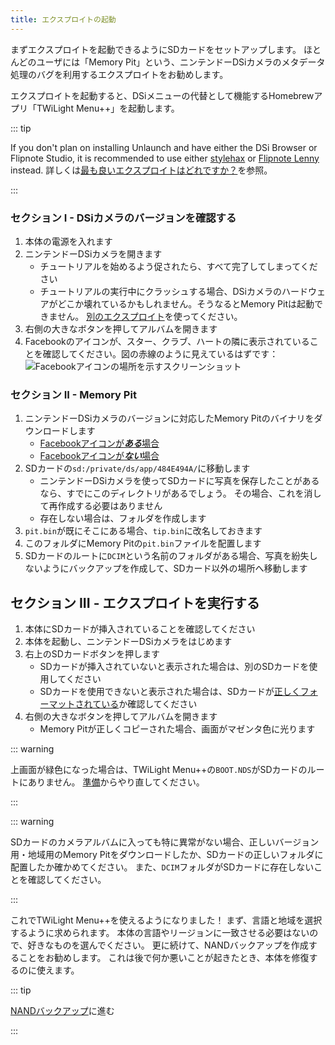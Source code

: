 ```yaml
---
title: エクスプロイトの起動
---
```


まずエクスプロイトを起動できるようにSDカードをセットアップします。 ほとんどのユーザには「Memory Pit」という、ニンテンドーDSiカメラのメタデータ処理のバグを利用するエクスプロイトをお勧めします。

エクスプロイトを起動すると、DSiメニューの代替として機能するHomebrewアプリ「TWiLight Menu++」を起動します。

::: tip

If you don't plan on installing Unlaunch and have either the DSi Browser or Flipnote Studio, it is recommended to use either [stylehax](launching-the-browser-exploit.html) or [Flipnote Lenny](launching-the-flipnote-exploit.html) instead. 詳しくは[最も良いエクスプロイトはどれですか？](faq.html#which-is-the-best-exploit)を参照。

:::

### セクション I - DSiカメラのバージョンを確認する

1. 本体の電源を入れます
1. ニンテンドーDSiカメラを開きます
   - チュートリアルを始めるよう促されたら、すべて完了してしまってください
   - チュートリアルの実行中にクラッシュする場合、DSiカメラのハードウェアがどこか壊れているかもしれません。そうなるとMemory Pitは起動できません。 [別のエクスプロイト](alternate-exploits.html)を使ってください。
1. 右側の大きなボタンを押してアルバムを開きます
1. Facebookのアイコンが、スター、クラブ、ハートの隣に表示されていることを確認してください。図の赤線のように見えているはずです： ![Facebookアイコンの場所を示すスクリーンショット](/assets/images/facebook-check.png)

### セクション II - Memory Pit

1. ニンテンドーDSiカメラのバージョンに対応したMemory Pitのバイナリをダウンロードします
   - [Facebookアイコンが***ある***場合](/assets/files/memory_pit/768_1024/pit.bin)
   - [Facebookアイコンが***ない***場合](/assets/files/memory_pit/256/pit.bin)
1. SDカードの`sd:/private/ds/app/484E494A/`に移動します
   - ニンテンドーDSiカメラを使ってSDカードに写真を保存したことがあるなら、すでにこのディレクトリがあるでしょう。 その場合、これを消して再作成する必要はありません
   - 存在しない場合は、フォルダを作成します
1. `pit.bin`が既にそこにある場合、`tip.bin`に改名しておきます
1. このフォルダにMemory Pitの`pit.bin`ファイルを配置します
1. SDカードのルートに`DCIM`という名前のフォルダがある場合、写真を紛失しないようにバックアップを作成して、SDカード以外の場所へ移動します


## セクション III - エクスプロイトを実行する

1. 本体にSDカードが挿入されていることを確認してください
1. 本体を起動し、ニンテンドーDSiカメラをはじめます
1. 右上のSDカードボタンを押します
   - SDカードが挿入されていないと表示された場合は、別のSDカードを使用してください
   - SDカードを使用できないと表示された場合は、SDカードが[正しくフォーマットされている](sd-card-setup.html)か確認してください
1. 右側の大きなボタンを押してアルバムを開きます
   - Memory Pitが正しくコピーされた場合、画面がマゼンタ色に光ります

::: warning

上画面が緑色になった場合は、TWiLight Menu++の`BOOT.NDS`がSDカードのルートにありません。 [準備](get-started.html#section-i-prep-work)からやり直してください。

:::

::: warning

SDカードのカメラアルバムに入っても特に異常がない場合、正しいバージョン用・地域用のMemory Pitをダウンロードしたか、SDカードの正しいフォルダに配置したか確かめてください。 また、`DCIM`フォルダがSDカードに存在しないことを確認してください。

:::

これでTWiLight Menu++を使えるようになりました！ まず、言語と地域を選択するように求められます。 本体の言語やリージョンに一致させる必要はないので、好きなものを選んでください。 更に続けて、NANDバックアップを作成することをお勧めします。 これは後で何か悪いことが起きたとき、本体を修復するのに使えます。

::: tip

[NANDバックアップ](dumping-nand.html)に進む

:::
